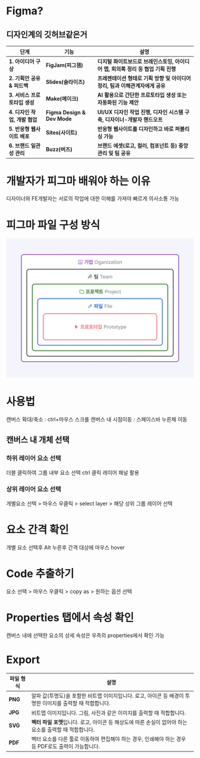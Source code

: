 # Figma?

## 디자인계의 깃허브같은거

| 단계                          | 기능                        | 설명                                                                             |
| ----------------------------- | --------------------------- | -------------------------------------------------------------------------------- |
| **1. 아이디어 구상**          | **FigJam(피그잼)**          | **디지털 화이트보드로 브레인스토밍, 아이디어 맵, 회의록 정리 등 협업 기획 진행** |
| **2. 기획안 공유 & 피드백**   | **Slides(슬라이즈)**        | **프레젠테이션 형태로 기획 방향 및 아이디어 정리, 팀과 이해관계자에게 공유**     |
| **3. 서비스 프로토타입 생성** | **Make(메이크)**            | **AI 활용으로 간단한 프로토타입 생성 또는 자동화된 기능 제안**                   |
| **4. 디자인 작업, 개발 협업** | **Figma Design & Dev Mode** | **UI/UX 디자인 작업 진행, 디자인 시스템 구축, 디자이너-개발자 핸드오프**         |
| **5. 반응형 웹사이트 배포**   | **Sites(사이트)**           | **반응형 웹사이트를 디자인하고 바로 퍼블리싱 가능**                              |
| **6. 브랜드 일관성 관리**     | **Buzz(버즈)**              | **브랜드 에셋(로고, 컬러, 컴포넌트 등) 중앙 관리 및 팀 공유**                    |

# 개발자가 피그마 배워야 하는 이유

디자이너와 FE개발자는 서로의 작업에 대한 이해를 가져야 빠르게 의사소통 가능

# 피그마 파일 구성 방식

![alt text](image.png)

# 사용법

캔버스 확대/축소 : ctrl+마우스 스크롤
캔버스 내 시점이동 : 스페이스바 누른채 이동

## 캔버스 내 개체 선택

### 하위 레이어 요소 선택

더블 클릭하여 그룹 내부 요소 선택
ctrl 클릭
레이어 패널 활용

### 상위 레이어 요소 선택

개별요소 선택 > 마우스 우클릭 > select layer > 해당 상위 그룹 레이어 선택

# 요소 간격 확인

개별 요소 선택후 Alt 누른후 간격 대상에 마우스 hover

# Code 추출하기

요소 선택 > 마우스 우클릭 > copy as > 원하는 옵션 선택

# Properties 탭에서 속성 확인

캔버스 내에 선택한 요소의 상세 속성은 우측의 properties에서 확인 가능

# Export

| 파일 형식 | 설명                                                                                                       |
| --------- | ---------------------------------------------------------------------------------------------------------- |
| **PNG**   | 알파 값(투명도)을 포함한 비트맵 이미지입니다. 로고, 아이콘 등 배경이 투명한 이미지를 출력할 때 적합합니다. |
| **JPG**   | 비트맵 이미지입니다. 그림, 사진과 같은 이미지를 출력할 때 적합합니다.                                      |
| **SVG**   | **벡터 파일 포멧**입니다. 로고, 아이콘 등 해상도에 따른 손실이 없어야 하는 요소를 출력할 때 적합합니다.    |
| **PDF**   | 벡터 요소를 다른 툴로 이동하여 편집해야 하는 경우, 인쇄해야 하는 경우 등 PDF로도 출력이 가능합니다.        |
